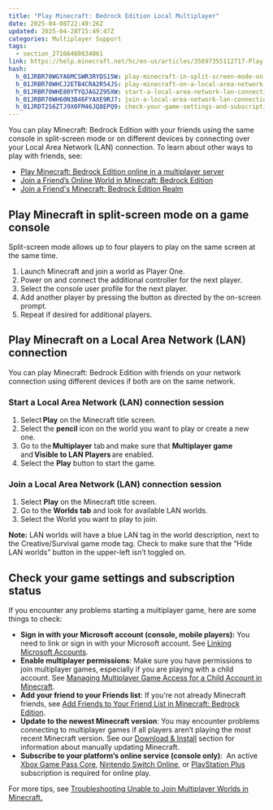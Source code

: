 ```yaml
---
title: "Play Minecraft: Bedrock Edition Local Multiplayer"
date: 2025-04-08T22:49:26Z
updated: 2025-04-28T15:49:47Z
categories: Multiplayer Support
tags:
  - section_27166460834061
link: https://help.minecraft.net/hc/en-us/articles/35697355112717-Play-Minecraft-Bedrock-Edition-Local-Multiplayer
hash:
  h_01JRBR70WGYA6MCSWR3RYDS15W: play-minecraft-in-split-screen-mode-on-a-game-console
  h_01JRBR70WHCJ2ETB4CRA2R54JS: play-minecraft-on-a-local-area-network-lan-connection
  h_01JRBR70WHE80YTYQJAG2Z95XW: start-a-local-area-network-lan-connection-session
  h_01JRBR70WH60N3B46FYAXE9RJ7: join-a-local-area-network-lan-connection-session
  h_01JRDT2S6ZTJ9X0FM46JQ8EPQ9: check-your-game-settings-and-subscription-status
---
```


You can play Minecraft: Bedrock Edition with your friends using the same console in split-screen mode or on different devices by connecting over your Local Area Network (LAN) connection. To learn about other ways to play with friends, see:

- [Play Minecraft: Bedrock Edition online in a multiplayer server](./Play-Minecraft-Bedrock-Edition-online-in-a-multiplayer-server.md)
- [Join a Friend’s Online World in Minecraft: Bedrock Edition](./Join-a-Friend-s-Online-World-in-Minecraft-Bedrock-Edition.md)
- [Join a Friend's Minecraft: Bedrock Edition Realm](../Create-or-Join-Realms/Join-a-Friend-s-Minecraft-Bedrock-Edition-Realm.md)

## Play Minecraft in split-screen mode on a game console

Split-screen mode allows up to four players to play on the same screen at the same time.

1.  Launch Minecraft and join a world as Player One.
2.  Power on and connect the additional controller for the next player.
3.  Select the console user profile for the next player.
4.  Add another player by pressing the button as directed by the on-screen prompt.
5.  Repeat if desired for additional players.

## Play Minecraft on a Local Area Network (LAN) connection

You can play Minecraft: Bedrock Edition with friends on your network connection using different devices if both are on the same network.

### Start a Local Area Network (LAN) connection session

1.  Select **Play** on the Minecraft title screen.
2.  Select the **pencil** icon on the world you want to play or create a new one.
3.  Go to the **Multiplayer** tab and make sure that **Multiplayer game** and **Visible to LAN Players** are enabled.
4.  Select the **Play** button to start the game.

### Join a Local Area Network (LAN) connection session

1.  Select **Play** on the Minecraft title screen.
2.  Go to the **Worlds tab** and look for available LAN worlds.
3.  Select the World you want to play to join.

**Note:** LAN worlds will have a blue LAN tag in the world description, next to the Creative/Survival game mode tag. Check to make sure that the “Hide LAN worlds” button in the upper-left isn’t toggled on.

## Check your game settings and subscription status

If you encounter any problems starting a multiplayer game, here are some things to check:

- **Sign in with your Microsoft account (console, mobile players):** You need to link or sign in with your Microsoft account. See [Linking Microsoft Accounts](https://help.minecraft.net/hc/en-us/sections/29296773863181).
- **Enable multiplayer permissions**: Make sure you have permissions to join multiplayer games, especially if you are playing with a child account. See [Managing Multiplayer Game Access for a Child Account in Minecraft](../Account-Settings/Managing-Multiplayer-Game-Access-for-a-Child-Account-in-Minecraft.md).
- **Add your friend to your Friends list**: If you’re not already Minecraft friends, see [Add Friends to Your Friend List in Minecraft: Bedrock Edition](./Add-Friends-to-Your-Friend-List-in-Minecraft-Bedrock-Edition.md).
- **Update to the newest Minecraft version**: You may encounter problems connecting to multiplayer games if all players aren’t playing the most recent Minecraft version. See our [Download & Install](https://help.minecraft.net/hc/en-us/sections/27166490706957) section for information about manually updating Minecraft.
- **Subscribe to your platform’s online service (console only)**:  An active [Xbox Game Pass Core](https://www.xbox.com/en-US/xbox-game-pass), [Nintendo Switch Online](https://ec.nintendo.com/US/en/membership/), or [PlayStation Plus](https://www.playstation.com/en-us/ps-plus/) subscription is required for online play.

For more tips, see [Troubleshooting Unable to Join Multiplayer Worlds in Minecraft.](../Troubleshoot-Minecraft-Realms/Troubleshoot-Unable-to-Join-Multiplayer-Worlds-in-Minecraft.md)

